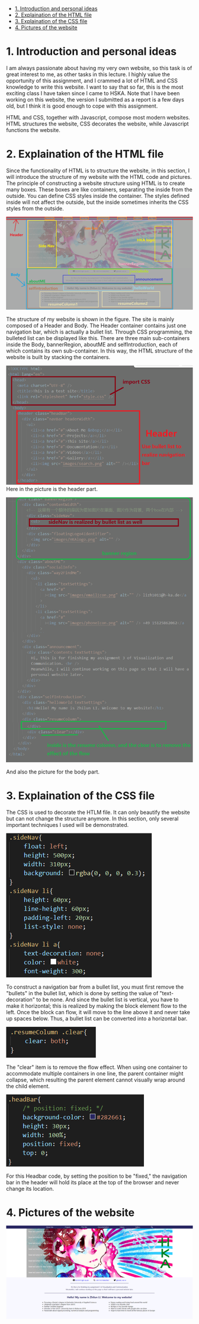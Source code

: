 <!-- TOC -->

- [1. Introduction and personal ideas](#1-introduction-and-personal-ideas)
- [2. Explaination of the HTML file](#2-explaination-of-the-html-file)
- [3. Explaination of the CSS file](#3-explaination-of-the-css-file)
- [4. Pictures of the website](#4-pictures-of-the-website)

<!-- /TOC -->
# 1. Introduction and personal ideas
I am always passionate about having my very own website, so this task is of great interest to me, as other tasks in this lecture. I highly value the opportunity of this assignment, and I crammed a lot of HTML and CSS knowledge to write this website. I want to say that so far, this is the most exciting class I have taken since I came to HSKA. Note that I have been working on this website, the version I submitted as a report is a few days old, but I think it is good enough to cope with this assignment.

HTML and CSS, together with Javascript, compose most modern websites. HTML structures the website, CSS decorates the website, while Javascript functions the website.

# 2. Explaination of the HTML file
Since the functionality of HTML is to structure the website, in this section, I will introduce the structure of my website with the HTML code and pictures. The principle of constructing a website structure using HTML is to create many boxes. These boxes are like containers, separating the inside from the outside. You can define CSS styles inside the container. The styles defined inside will not affect the outside, but the inside sometimes inherits the CSS styles from the outside. 

![demo](https://raw.githubusercontent.com/holdenzlL/myIHS/main/images/demo.png)

The structure of my website is shown in the figure. The site is mainly composed of a Header and Body. The Header container contains just one navigation bar, which is actually a bullet list. Through CSS programming, the bulleted list can be displayed like this. There are three main sub-containers inside the Body, bannerRegion, aboutME and selfIntroduction, each of which contains its own sub-container. In this way, the HTML structure of the website is built by stacking the containers.

![20220412220557](https://raw.githubusercontent.com/holdenzlL/myIHS/main/images/20220412220557.png)
Here in the picture is the header part.

![20220412220936](https://raw.githubusercontent.com/holdenzlL/myIHS/main/images/20220412220936.png)

And also the picture for the body part.

# 3. Explaination of the CSS file
The CSS is used to decorate the HTLM file. It can only beautify the website but can not change the structure anymore. In this section, only several important techniques I used will be demonstrated.

![20220412221214](https://raw.githubusercontent.com/holdenzlL/myIHS/main/images/20220412221214.png)

To construct a navigation bar from a bullet list, you must first remove the "bullets" in the bullet list, which is done by setting the value of "text-decoration" to be none. And since the bullet list is vertical, you have to make it horizontal; this is realized by making the block element flow to the left. Once the block can flow, it will move to the line above it and never take up spaces below. Thus, a bullet list can be converted into a horizontal bar.

![20220412221649](https://raw.githubusercontent.com/holdenzlL/myIHS/main/images/20220412221649.png)

The "clear" item is to remove the flow effect. When using one container to accommodate multiple containers in one line, the parent container might collapse, which resulting the parent element cannot visually wrap around the child element.

![20220412222203](https://raw.githubusercontent.com/holdenzlL/myIHS/main/images/20220412222203.png)

For this Headbar code, by setting the position to be "fixed," the navigation bar in the header will hold its place at the top of the browser and never change its location.

# 4. Pictures of the website
![website](https://raw.githubusercontent.com/holdenzlL/myIHS/main/images/website.png)